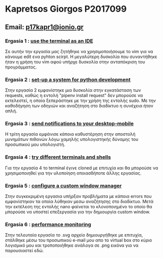 # Kapretsos Giorgos P2017099
## Email: p17kapr1@ionio.gr


### Ergasia 1 : [use the terminal as an IDE](https://asciinema.org/a/6RZcW150ZthZCgZP7N3TKGqnE)
  Σε αυτήν την εργασία μας ζητήθηκε να χρησιμοποιήσουμε το vim για να κάνουμε edit ενα pyhton scirpt. Η μεγαλύτερη δυσκολία που συναντήθηκε ήταν η χρήση του vim αφού υπήρχε δυσκολία στην ανταπόκριση του προγράμματος.

### Ergasia 2 : [set-up a system for python development](https://asciinema.org/a/N5GZgqcsRECMEJ8fT8O5uPVeT)
  Στην εργασία 2 εμφανίστηκε μια δυσκολία στην εγκατάσταση των requests, καθώς η εντολή "pipenv install request" δεν μπορούσε να εκτελεστεί, η οποία ξεπεράστηκε με την χρήση της εντολής sudo. Με την καθοδήγηση των οδηγιών και αναζήτηση στο διαδίκτυο η συνέχεια ήταν απλή.
  
### Ergasia 3 : [send notifications to your desktop-mobile](https://asciinema.org/a/rRTiZrHWXw3OSeFp5lXB9RGGL)
  Η τρίτη εργασία εμφάνισε κάποια καθυστέρηση στην αποστολή μυνημάτων πιθανών λόγω χαμηλής υπολογιστηκής δύναμης του προσωπικού μου 
 υπολογιστή.
  
### Ergasia 4 : [try different terminals and shells](https://asciinema.org/a/pz8SbpGkpHuUqihIqV9NL0V8r)
  Για την εργασία 4 το terminal έγινε cloned με επιτυχία και θα μπορούσε να χρησιμοποιηθεί για την υλοποίηση οποιασδήποτε άλλης εργασίας.
  
### Ergasia 5 : [configure a custom window manager](https://asciinema.org/a/6vbFR8GzLJnHNjVn8ZcidI2hr)
  Στην συγκεκριμένη εργασια υπήρξαν προβλήματα με κάποια errors που εμφανίστηκαν τα οποία λύθηκαν μεσω αναζήτησης στο διαδίκτυο. Μετά την εκτέλεση της εντολής nano φαίνεται το κλονοποιημένο το οποίο θα μπορούσε να υποστεί επεξεργασία για την δημιουργία custom window.

### Ergasia 6 : [performance monitoring](https://asciinema.org/a/eSGBwEzJNNwrBzHxXOV3O6MIv)
  Στην τελευταία εργασία το .svg αρχείο δημιουργήθηκε με επιτυχία, στάλθηκε μέσω του προσωπικού e-mail μου απο το virtual box στο κύριο 
 λογισμικό μου και τροποποιήθηκε ανάλογα σε .png εικόνα για να παρουσιαστεί εδώ.
